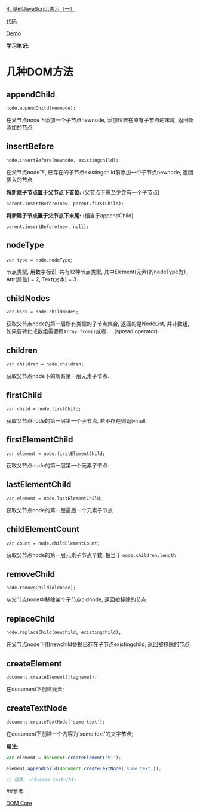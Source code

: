 [4. 基础JavaScript练习（一）](http://ife.baidu.com/course/detail/id/103)

[代码](https://github.com/icyfish/IFE2017/blob/master/js-task-04.html)

[Demo](https://icyfish.github.io/IFE2017/js-task-04.html)

**学习笔记:**

# 几种DOM方法

## appendChild

`node.appendChild(newnode);`

在父节点node下添加一个子节点newnode, 添加位置在原有子节点的末尾, 返回新添加的节点;

## insertBefore

`node.insertBefore(newnode, existingchild);`

在父节点node下, 已存在的子节点existingchild前添加一个子节点newnode, 返回插入的节点;

**将新建子节点置于父节点下首位:**
(父节点下需至少含有一个子节点)

`parent.insertBefore(new, parent.firstChild);`

**将新建子节点置于父节点下末尾:**
(相当于appendChild)

`parent.insertBefore(new, null);`


## nodeType

`var type = node.nodeType`;

节点类型, 用数字标识, 共有12种节点类型, 其中Element(元素)的nodeType为1, Attr(属性) = 2, Text(文本) = 3.

## childNodes

`var kids = node.childNodes;`

获取父节点node的第一层所有类型的子节点集合, 返回的是NodeList, 并非数组, 如果要转化成数组需要用`Array.from()`或者`...`(spread operator).

## children

`var children = node.children;`

获取父节点node下的所有第一层元素子节点.

## firstChild

`var child = node.firstChild;`

获取父节点node的第一层第一个子节点, 若不存在则返回null.

## firstElementChild

`var element = node.firstElementChild;`

获取父节点node的第一层第一个元素子节点.

## lastElementChild

`var element = node.lastElementChild;`

获取父节点node的第一层最后一个元素子节点.

## childElementCount

`var count = node.childElementCount;`

获取父节点node的第一层元素子节点个数, 相当于 `node.children.length`

## removeChild

`node.removeChild(oldnode);`

从父节点node中移除某个子节点oldnode, 返回被移除的节点.

## replaceChild

`node.replaceChild(newchild, existingchild);`

在父节点node下用newchild替换已存在子节点existingchild, 返回被移除的节点;

## createElement

`document.createElement([tagname]);`

在document下创建元素;

## createTextNode

`document.createTextNode('some text');`

在document下创建一个内容为'some text'的文字节点;

**用法:**

```js
var element = document.createElement('h1');

element.appendChild(document.createTextNode('some text'));

// 结果: <h1>some text</h1>
```
##参考:

[DOM Core](http://reference.sitepoint.com/javascript/domcore)
